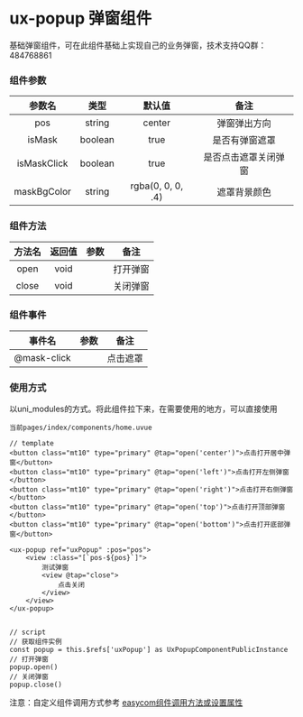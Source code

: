 # ux-popup 弹窗组件

基础弹窗组件，可在此组件基础上实现自己的业务弹窗，技术支持QQ群：484768861  

### 组件参数

|参数名     |类型        | 默认值        |备注       |
|:---:      |:---:       |:---:        |:---:       |
|pos        | string     | center      | 弹窗弹出方向     |
|isMask     | boolean    | true        | 是否有弹窗遮罩  |
|isMaskClick | boolean   | true        | 是否点击遮罩关闭弹窗   |
|maskBgColor | string    | rgba(0, 0, 0, .4) | 遮罩背景颜色   |

### 组件方法

|方法名     |返回值        | 参数        |备注       |
|:---:      |:---:       |:---:        |:---:       |
|open        | void      |             | 打开弹窗     |
|close       | void      |             | 关闭弹窗  |

### 组件事件

|事件名            | 参数        |备注       |
|:---:             |:---:        |:---:       |
|@mask-click       |             | 点击遮罩     |

### 使用方式

以uni_modules的方式。将此组件拉下来，在需要使用的地方，可以直接使用  

```
当前pages/index/components/home.uvue

// template
<button class="mt10" type="primary" @tap="open('center')">点击打开居中弹窗</button>
<button class="mt10" type="primary" @tap="open('left')">点击打开左侧弹窗</button>
<button class="mt10" type="primary" @tap="open('right')">点击打开右侧弹窗</button>
<button class="mt10" type="primary" @tap="open('top')">点击打开顶部弹窗</button>
<button class="mt10" type="primary" @tap="open('bottom')">点击打开底部弹窗</button>

<ux-popup ref="uxPopup" :pos="pos">
	<view :class="[`pos-${pos}`]">
		测试弹窗
		<view @tap="close">
			点击关闭
		</view>
	</view>
</ux-popup>


// script
// 获取组件实例
const popup = this.$refs['uxPopup'] as UxPopupComponentPublicInstance
// 打开弹窗
popup.open()
// 关闭弹窗
popup.close()
```  

注意：自定义组件调用方式参考 [easycom组件调用方法或设置属性](https://uniapp.dcloud.net.cn/uni-app-x/component/#method-easycom)  